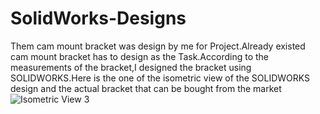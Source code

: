 # SolidWorks-Designs

Them cam mount bracket was design by me for Project.Already existed cam mount bracket has to design as the Task.According to the measurements of the bracket,I designed the bracket using SOLIDWORKS.Here is the one of the isometric view of the SOLIDWORKS design and the actual bracket that can be bought from the market
![Isometric View 3](https://github.com/NipunPushpakumara/SolidWorks-Designs/assets/129825942/4e7959cf-72a9-4eb5-86a0-f75dc141c767)
